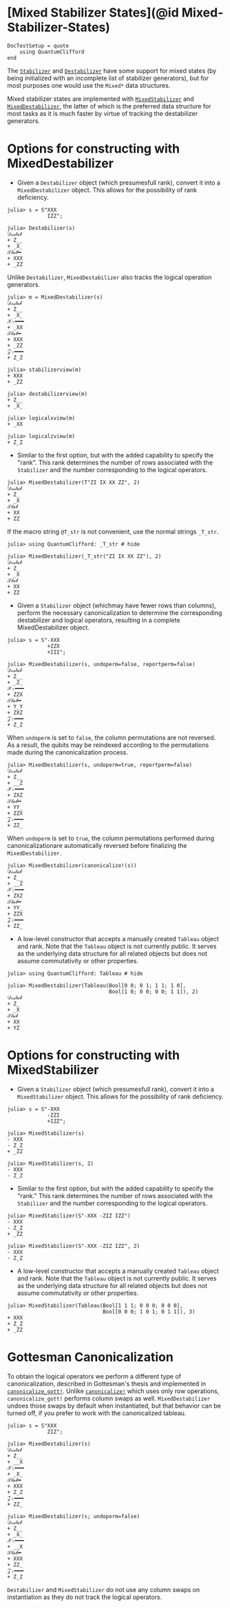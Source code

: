 # [Mixed Stabilizer States](@id Mixed-Stabilizer-States)

```@meta
DocTestSetup = quote
    using QuantumClifford
end
```

The [`Stabilizer`](@ref) and [`Destabilizer`](@ref) have some support for mixed
states (by being initialized with an incomplete list of stabilizer generators),
but for most purposes one would use the `Mixed*` data structures.

Mixed stabilizer states are implemented with [`MixedStabilizer`](@ref) and
[`MixedDestabilizer`](@ref), the latter of which is the preferred data structure
for most tasks as it is much faster by virtue of tracking the destabilizer
generators.

# Options for constructing with MixedDestabilizer

- Given a `Destabilizer` object (which  presumesfull rank), convert it
into a `MixedDestabilizer` object. This allows for the possibility of
rank deficiency.

```jldoctest mix
julia> s = S"XXX
             IZZ";

julia> Destabilizer(s)
𝒟ℯ𝓈𝓉𝒶𝒷
+ Z__
+ _X_
𝒮𝓉𝒶𝒷━
+ XXX
+ _ZZ
```

Unlike `Destabilizer`, `MixedDestabilizer` also tracks the logical
operation generators.

```jldoctest mix
julia> m = MixedDestabilizer(s)
𝒟ℯ𝓈𝓉𝒶𝒷
+ Z__
+ _X_
𝒳ₗ━━━
+ _XX
𝒮𝓉𝒶𝒷━
+ XXX
+ _ZZ
𝒵ₗ━━━
+ Z_Z

julia> stabilizerview(m)
+ XXX
+ _ZZ

julia> destabilizerview(m)
+ Z__
+ _X_

julia> logicalxview(m)
+ _XX

julia> logicalzview(m)
+ Z_Z
```

- Similar to the first option, but with the added capability to
specify the "rank". This rank determines the number of rows
associated with the `Stabilizer` and the number corresponding
to the logical operators.

```jldoctest mix
julia> MixedDestabilizer(T"ZI IX XX ZZ", 2)
𝒟ℯ𝓈𝓉𝒶𝒷
+ Z_
+ _X
𝒮𝓉𝒶𝒷
+ XX
+ ZZ
```

If the macro string `@T_str` is not convenient, use the normal strings
`_T_str`.

```jldoctest mix
julia> using QuantumClifford: _T_str # hide

julia> MixedDestabilizer(_T_str("ZI IX XX ZZ"), 2)
𝒟ℯ𝓈𝓉𝒶𝒷
+ Z_
+ _X
𝒮𝓉𝒶𝒷
+ XX
+ ZZ
```

- Given a `Stabilizer` object (whichmay have fewer rows than columns),
perform the necessary canonicalization to determine the corresponding
destabilizer and logical operators, resulting in a complete
MixedDestabilizer object.

```jldoctest mix
julia> s = S"-XXX
             +ZZX
             +III";

julia> MixedDestabilizer(s, undoperm=false, reportperm=false)
𝒟ℯ𝓈𝓉𝒶𝒷
+ Z__
+ _Z_
𝒳ₗ━━━
+ ZZX
𝒮𝓉𝒶𝒷━
+ Y_Y
+ ZXZ
𝒵ₗ━━━
+ Z_Z
```

When `undoperm` is set to `false`, the column permutations are not
reversed. As a result, the qubits may be reindexed according to 
the permutations made during the canonicalization process.

```jldoctest mix
julia> MixedDestabilizer(s, undoperm=true, reportperm=false)
𝒟ℯ𝓈𝓉𝒶𝒷
+ Z__
+ __Z
𝒳ₗ━━━
+ ZXZ
𝒮𝓉𝒶𝒷━
+ YY_
+ ZZX
𝒵ₗ━━━
+ ZZ_
```

When `undoperm` is set to `true`, the column permutations performed
during canonicalizationare automatically reversed before finalizing
the `MixedDestabilizer`.

```jldoctest mix
julia> MixedDestabilizer(canonicalize!(s))
𝒟ℯ𝓈𝓉𝒶𝒷
+ Z__
+ __Z
𝒳ₗ━━━
+ ZXZ
𝒮𝓉𝒶𝒷━
+ YY_
+ ZZX
𝒵ₗ━━━
+ ZZ_
```

- A low-level constructor that accepts a manually created `Tableau`
 object and rank. Note that the `Tableau` object is not currently
public. It serves as the underlying data structure for all related
objects but does not assume commutativity or other properties.

```jldoctest mix
julia> using QuantumClifford: Tableau # hide

julia> MixedDestabilizer(Tableau(Bool[0 0; 0 1; 1 1; 1 0],
                                 Bool[1 0; 0 0; 0 0; 1 1]), 2)
𝒟ℯ𝓈𝓉𝒶𝒷
+ Z_
+ _X
𝒮𝓉𝒶𝒷
+ XX
+ YZ
```

# Options for constructing with MixedStabilizer

- Given a `Stabilizer` object (which  presumesfull rank), convert
 it into a `MixedStabilizer` object. This allows for the
possibility of  rank deficiency.

```jldoctest mix
julia> s = S"-XXX
             -ZZI
             +IZZ";

julia> MixedStabilizer(s)
- XXX
- Z_Z
+ _ZZ

julia> MixedStabilizer(s, 2)
- XXX
- Z_Z
```

- Similar to the first option, but with the added capability
to specify the "rank." This rank determines the number of
rows associated with the `Stabilizer` and the number
corresponding  to the logical operators.

```jldoctest mix
julia> MixedStabilizer(S"-XXX -ZIZ IZZ")
- XXX
- Z_Z
+ _ZZ

julia> MixedStabilizer(S"-XXX -ZIZ IZZ", 2)
- XXX
- Z_Z
```

- A low-level constructor that accepts a manually created `Tableau`
object and rank. Note that the `Tableau` object is not currently
public. It serves as the underlying data structure for all related
objects but does not assume commutativity or other properties.

```jldoctest mix
julia> MixedStabilizer(Tableau(Bool[1 1 1; 0 0 0; 0 0 0],
                               Bool[0 0 0; 1 0 1; 0 1 1]), 3)
+ XXX
+ Z_Z
+ _ZZ
```

# Gottesman Canonicalization

To obtain the logical operators we perform a different type of canonicalization,
described in Gottesman's thesis and implemented in [`canonicalize_gott!`](@ref).
Unlike [`canonicalize!`](@ref) which uses only row operations,
`canonicalize_gott!` performs column swaps as well. `MixedDestabilizer` undoes
those swaps by default when instantiated, but that behavior can be turned off,
if you prefer to work with the canonicalized tableau.

```jldoctest mix
julia> s = S"XXX
             ZIZ";

julia> MixedDestabilizer(s)
𝒟ℯ𝓈𝓉𝒶𝒷
+ Z__
+ __X
𝒳ₗ━━━
+ _X_
𝒮𝓉𝒶𝒷━
+ XXX
+ Z_Z
𝒵ₗ━━━
+ ZZ_

julia> MixedDestabilizer(s; undoperm=false)
𝒟ℯ𝓈𝓉𝒶𝒷
+ Z__
+ _X_
𝒳ₗ━━━
+ __X
𝒮𝓉𝒶𝒷━
+ XXX
+ ZZ_
𝒵ₗ━━━
+ Z_Z
```

`Destabilizer` and `MixedStabilizer` do not use any column swaps on
instantiation as they do not track the logical operators.
